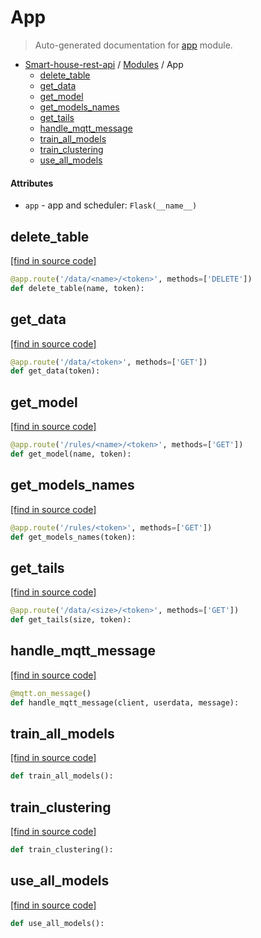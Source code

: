 # App

> Auto-generated documentation for [app](..\app.py) module.

- [Smart-house-rest-api](README.md#description) / [Modules](MODULES.md#smart-house-rest-api-modules) / App
    - [delete_table](#delete_table)
    - [get_data](#get_data)
    - [get_model](#get_model)
    - [get_models_names](#get_models_names)
    - [get_tails](#get_tails)
    - [handle_mqtt_message](#handle_mqtt_message)
    - [train_all_models](#train_all_models)
    - [train_clustering](#train_clustering)
    - [use_all_models](#use_all_models)

#### Attributes

- `app` - app and scheduler: `Flask(__name__)`

## delete_table

[[find in source code]](..\app.py#L177)

```python
@app.route('/data/<name>/<token>', methods=['DELETE'])
def delete_table(name, token):
```

## get_data

[[find in source code]](..\app.py#L151)

```python
@app.route('/data/<token>', methods=['GET'])
def get_data(token):
```

## get_model

[[find in source code]](..\app.py#L197)

```python
@app.route('/rules/<name>/<token>', methods=['GET'])
def get_model(name, token):
```

## get_models_names

[[find in source code]](..\app.py#L188)

```python
@app.route('/rules/<token>', methods=['GET'])
def get_models_names(token):
```

## get_tails

[[find in source code]](..\app.py#L164)

```python
@app.route('/data/<size>/<token>', methods=['GET'])
def get_tails(size, token):
```

## handle_mqtt_message

[[find in source code]](..\app.py#L226)

```python
@mqtt.on_message()
def handle_mqtt_message(client, userdata, message):
```

## train_all_models

[[find in source code]](..\app.py#L111)

```python
def train_all_models():
```

## train_clustering

[[find in source code]](..\app.py#L134)

```python
def train_clustering():
```

## use_all_models

[[find in source code]](..\app.py#L83)

```python
def use_all_models():
```
